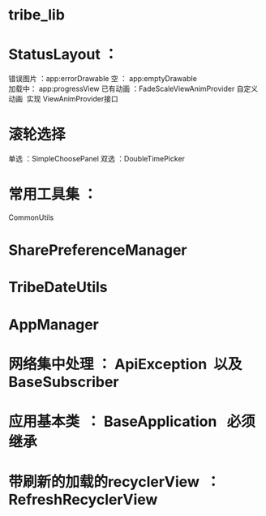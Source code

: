 # tribe_lib

# StatusLayout ：
错误图片 ：app:errorDrawable
空 ： app:emptyDrawable	
加载中： app:progressView
已有动画 ：FadeScaleViewAnimProvider
自定义动画  实现 ViewAnimProvider接口

# 滚轮选择
单选 ：SimpleChoosePanel
双选 ：DoubleTimePicker

# 常用工具集 ：
CommonUtils

# SharePreferenceManager

# TribeDateUtils

# AppManager

# 网络集中处理 ： ApiException  以及  BaseSubscriber

# 应用基本类  ：  BaseApplication   必须继承

# 带刷新的加载的recyclerView  ： RefreshRecyclerView
